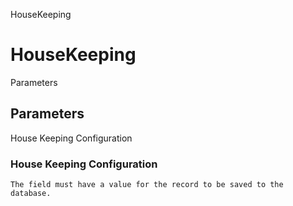 
HouseKeeping
# HouseKeeping



Parameters
## Parameters


House Keeping Configuration
### House Keeping Configuration


```
The field must have a value for the record to be saved to the database.
```